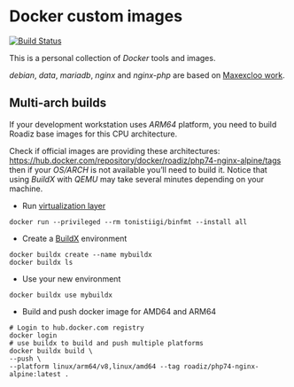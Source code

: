 # Docker custom images

[![Build Status](https://travis-ci.org/ambroisemaupate/docker.svg?branch=master)](https://travis-ci.org/ambroisemaupate/docker)

This is a personal collection of *Docker* tools and images.

*debian*, *data*, *mariadb*, *nginx* and *nginx-php* are based on [Maxexcloo work](https://github.com/maxexcloo/Docker).

## Multi-arch builds

If your development workstation uses *ARM64* platform, you need to build Roadiz base images for this CPU  architecture.

Check if official images are providing these architectures: https://hub.docker.com/repository/docker/roadiz/php74-nginx-alpine/tags then if your *OS/ARCH* is not available you’ll need to build it. Notice that using *BuildX* with *QEMU* may take several minutes depending on your machine.

- Run [virtualization layer](https://github.com/docker/buildx#building-multi-platform-images) 
```
docker run --privileged --rm tonistiigi/binfmt --install all
```
- Create a [BuildX](https://github.com/docker/buildx#building-with-buildx) environment
```
docker buildx create --name mybuildx
docker buildx ls
```
- Use your new environment
```
docker buildx use mybuildx
```
- Build and push docker image for AMD64 and ARM64
```
# Login to hub.docker.com registry
docker login
# use buildx to build and push multiple platforms
docker buildx build \
--push \
--platform linux/arm64/v8,linux/amd64 --tag roadiz/php74-nginx-alpine:latest .
```

